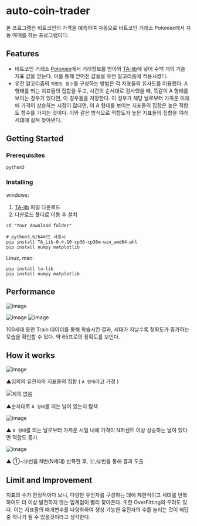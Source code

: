 # auto-coin-trader

본 프로그램은 비트코인의 가격을 예측하여 자동으로 비트코인 거래소 Poloniex에서 자동 매매를 하는 프로그램이다.

## Features

* 비트코인 거래소 [Poloniex](https://docs.poloniex.com/)에서 거래정보를 받아와 [TA-lib](https://mrjbq7.github.io/ta-lib/)에 넣어 수백 개의 기술 지표 값을 얻는다. 이를 통해 얻어진 값들을 유전 알고리즘에 적용시켰다. 
* 유전 알고리즘의 `적합도 함수`를 구성하는 방법은 각 지표들의 유사도를 이용했다. A 형태를 띄는 지표들의 집합을 두고, 시간의 순서대로 검사했을 때, 똑같이 A 형태를 보이는 경우가 있다면, 이 경우들을 저장한다. 이 경우가 해당 날로부터 가까운 미래에 가격이 상승하는 시점이 많다면, 이 A 형태를 보이는 지표들의 집합은 높은 적합도 함수를 가지는 것이다. 이와 같은 방식으로 적합도가 높은 지표들의 집합을 여러 세대에 걸쳐 찾아낸다. 

## Getting Started

### Prerequisites

```
python3
```

### Installing

windows:
1. [TA-lib](https://www.lfd.uci.edu/~gohlke/pythonlibs/#ta-lib) 파일 다운로드
2. 다운로드 폴더로 이동 후 설치
```
cd "Your download folder"

# python3.6/64비트 사용시
pip install TA_Lib-0.4.10-cp36-cp36m-win_amd64.whl
pip install numpy matplotlib
```

Linux, mac:
```
pip install ta-lib
pip install numpy matplotlib
```


## Performance

![image](https://user-images.githubusercontent.com/41278416/82410456-e6788f80-9aaa-11ea-970a-f9f3f860e903.png)

![image](https://user-images.githubusercontent.com/41278416/82410499-fdb77d00-9aaa-11ea-8182-d04952d1f36d.png)
![image](https://user-images.githubusercontent.com/41278416/82410502-ff814080-9aaa-11ea-8195-cb8a1a4976f5.png)

100세대 동안 Train 데이터를 통해 학습시킨 결과, 세대가 지날수록 정확도가 증가하는 모습을 확인할 수 있다. 약 65프로의 정확도를 보인다.


## How it works

![image](https://user-images.githubusercontent.com/41278416/82409897-b5e42600-9aa9-11ea-8058-be51fe4f02d3.png)

▲임의의 유전자의 지표들의 집합 ( `A 형태`라고 가정 )



![제목 없음](https://user-images.githubusercontent.com/41278416/82410310-90a3e780-9aaa-11ea-8fae-386f9dcf744c.png)

▲순차대로 `A 형태`를 띄는 날이 있는지 탐색



![image](https://user-images.githubusercontent.com/41278416/82409941-ceecd700-9aa9-11ea-95af-4001b3910828.png)

▲ `A 형태`를 띄는 날로부터 가까운 시일 내에 가격이 N퍼센트 이상 상승하는 날이 있다면 적합도 증가



![image](https://user-images.githubusercontent.com/41278416/82409943-d01e0400-9aa9-11ea-910c-f3e2b55ff465.png)

▲ ①~⑩번을 N번(N세대) 반복한 후, ⑪,⑫번을 통해 결과 도출


## Limit and Improvement

지표의 수가 한정적이다 보니, 다양한 유전자를 구성하는 데에 제한적이고 세대를 반복하여도 더 이상 발전하지 않는 임계점이 빨리 찾아온다. 또한 OverFitting의 우려도 있다. 이는 지표들의 매개변수를 다양화하여 생성 가능한 유전자의 수를 늘리는 것이 해답 중 하나가 될 수 있을것이라고 생각한다. 
